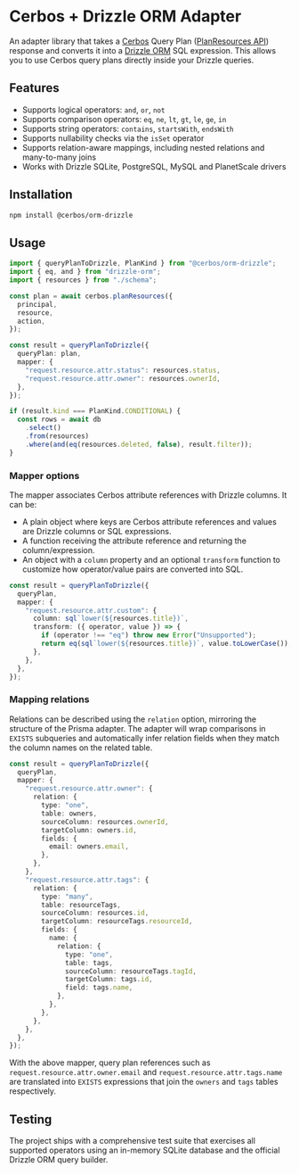 # Cerbos + Drizzle ORM Adapter

An adapter library that takes a [Cerbos](https://cerbos.dev) Query Plan ([PlanResources API](https://docs.cerbos.dev/cerbos/latest/api/index.html#resources-query-plan)) response and converts it into a [Drizzle ORM](https://orm.drizzle.team/) SQL expression. This allows you to use Cerbos query plans directly inside your Drizzle queries.

## Features

- Supports logical operators: `and`, `or`, `not`
- Supports comparison operators: `eq`, `ne`, `lt`, `gt`, `le`, `ge`, `in`
- Supports string operators: `contains`, `startsWith`, `endsWith`
- Supports nullability checks via the `isSet` operator
- Supports relation-aware mappings, including nested relations and many-to-many joins
- Works with Drizzle SQLite, PostgreSQL, MySQL and PlanetScale drivers

## Installation

```bash
npm install @cerbos/orm-drizzle
```

## Usage

```ts
import { queryPlanToDrizzle, PlanKind } from "@cerbos/orm-drizzle";
import { eq, and } from "drizzle-orm";
import { resources } from "./schema";

const plan = await cerbos.planResources({
  principal,
  resource,
  action,
});

const result = queryPlanToDrizzle({
  queryPlan: plan,
  mapper: {
    "request.resource.attr.status": resources.status,
    "request.resource.attr.owner": resources.ownerId,
  },
});

if (result.kind === PlanKind.CONDITIONAL) {
  const rows = await db
    .select()
    .from(resources)
    .where(and(eq(resources.deleted, false), result.filter));
}
```

### Mapper options

The mapper associates Cerbos attribute references with Drizzle columns. It can be:

- A plain object where keys are Cerbos attribute references and values are Drizzle columns or SQL expressions.
- A function receiving the attribute reference and returning the column/expression.
- An object with a `column` property and an optional `transform` function to customize how operator/value pairs are converted into SQL.

```ts
const result = queryPlanToDrizzle({
  queryPlan,
  mapper: {
    "request.resource.attr.custom": {
      column: sql`lower(${resources.title})`,
      transform: ({ operator, value }) => {
        if (operator !== "eq") throw new Error("Unsupported");
        return eq(sql`lower(${resources.title})`, value.toLowerCase());
      },
    },
  },
});
```

### Mapping relations

Relations can be described using the `relation` option, mirroring the structure of the Prisma adapter. The adapter will wrap
comparisons in `EXISTS` subqueries and automatically infer relation fields when they match the column names on the related table.

```ts
const result = queryPlanToDrizzle({
  queryPlan,
  mapper: {
    "request.resource.attr.owner": {
      relation: {
        type: "one",
        table: owners,
        sourceColumn: resources.ownerId,
        targetColumn: owners.id,
        fields: {
          email: owners.email,
        },
      },
    },
    "request.resource.attr.tags": {
      relation: {
        type: "many",
        table: resourceTags,
        sourceColumn: resources.id,
        targetColumn: resourceTags.resourceId,
        fields: {
          name: {
            relation: {
              type: "one",
              table: tags,
              sourceColumn: resourceTags.tagId,
              targetColumn: tags.id,
              field: tags.name,
            },
          },
        },
      },
    },
  },
});
```

With the above mapper, query plan references such as `request.resource.attr.owner.email` and `request.resource.attr.tags.name`
are translated into `EXISTS` expressions that join the `owners` and `tags` tables respectively.

## Testing

The project ships with a comprehensive test suite that exercises all supported operators using an in-memory SQLite database and the official Drizzle ORM query builder.
